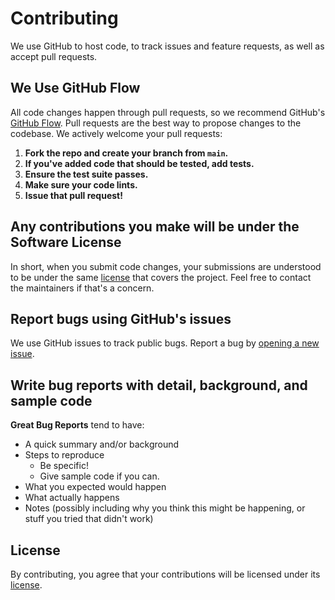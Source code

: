 # Contributing

We use GitHub to host code, to track issues and feature requests, as well as accept pull requests.

## We Use GitHub Flow

All code changes happen through pull requests, so we recommend GitHub's [GitHub Flow](https://guides.github.com/introduction/flow/). Pull requests are the best way to propose changes to the codebase. We actively welcome your pull requests:

1. **Fork the repo and create your branch from `main`.**
2. **If you've added code that should be tested, add tests.**
3. **Ensure the test suite passes.**
4. **Make sure your code lints.**
5. **Issue that pull request!**

## Any contributions you make will be under the Software License

In short, when you submit code changes, your submissions are understood to be under the same [license](LICENSE) that covers the project. Feel free to contact the maintainers if that's a concern.

## Report bugs using GitHub's issues

We use GitHub issues to track public bugs. Report a bug by [opening a new issue](../../issues/new).

## Write bug reports with detail, background, and sample code

**Great Bug Reports** tend to have:

- A quick summary and/or background
- Steps to reproduce
  - Be specific!
  - Give sample code if you can.
- What you expected would happen
- What actually happens
- Notes (possibly including why you think this might be happening, or stuff you tried that didn't work)

## License

By contributing, you agree that your contributions will be licensed under its [license](LICENSE).

